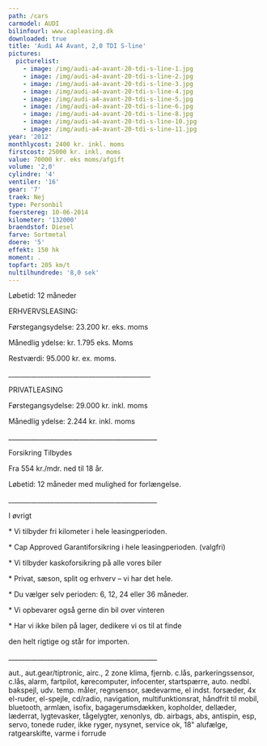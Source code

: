 ```yaml
---
path: /cars
carmodel: AUDI
bilinfourl: www.capleasing.dk
downloaded: true
title: 'Audi A4 Avant, 2,0 TDI S-line'
pictures:
  picturelist:
    - image: /img/audi-a4-avant-20-tdi-s-line-1.jpg
    - image: /img/audi-a4-avant-20-tdi-s-line-2.jpg
    - image: /img/audi-a4-avant-20-tdi-s-line-3.jpg
    - image: /img/audi-a4-avant-20-tdi-s-line-4.jpg
    - image: /img/audi-a4-avant-20-tdi-s-line-5.jpg
    - image: /img/audi-a4-avant-20-tdi-s-line-6.jpg
    - image: /img/audi-a4-avant-20-tdi-s-line-8.jpg
    - image: /img/audi-a4-avant-20-tdi-s-line-10.jpg
    - image: /img/audi-a4-avant-20-tdi-s-line-11.jpg
year: '2012'
monthlycost: 2400 kr. inkl. moms
firstcost: 25000 kr. inkl. moms
value: 70000 kr. eks moms/afgift
volume: '2,0'
cylindre: '4'
ventiler: '16'
gear: '7'
traek: Nej
type: Personbil
foerstereg: 10-06-2014
kilometer: '132000'
braendstof: Diesel
farve: Sortmetal
doere: '5'
effekt: 150 hk
moment: .
topfart: 205 km/t
nultilhundrede: '8,0 sek'
---
```

Løbetid: 12 måneder

ERHVERVSLEASING:

Førstegangsydelse: 23.200 kr. eks. moms

Månedlig ydelse: kr. 1.795 eks. Moms

Restværdi: 95.000 kr. ex. moms. 

\_\_\_\_\_\_\_\_\_\_\_\_\_\_\_\_\_\_\_\_\_\_\_\_\_\_\_\_\_\_\_\_\_\_\_\_\_\_\_\_\_\_\_\_

PRIVATLEASING

Førstegangsydelse: 29.000 kr. inkl. moms

Månedlig ydelse: 2.244 kr. inkl. moms

\_\_\_\_\_\_\_\_\_\_\_\_\_\_\_\_\_\_\_\_\_\_\_\_\_\_\_\_\_\_\_\_\_\_\_\_\_\_\_\_\_\_\_\_\_\_

Forsikring Tilbydes

Fra 554 kr./mdr. ned til 18 år. 

Løbetid: 12 måneder med mulighed for forlængelse.

\_\_\_\_\_\_\_\_\_\_\_\_\_\_\_\_\_\_\_\_\_\_\_\_\_\_\_\_\_\_\_\_\_\_\_\_\_\_\_\_\_\_\_\_\_\_

I øvrigt

\* Vi tilbyder fri kilometer i hele leasingperioden.

\* Cap Approved Garantiforsikring i hele leasingperioden. (valgfri)

\* Vi tilbyder kaskoforsikring på alle vores biler

\* Privat, sæson, split og erhverv – vi har det hele.

\* Du vælger selv perioden: 6, 12, 24 eller 36 måneder.

\* Vi opbevarer også gerne din bil over vinteren

\* Har vi ikke bilen på lager, dedikere vi os til at finde 

den helt rigtige og står for importen.

\_\_\_\_\_\_\_\_\_\_\_\_\_\_\_\_\_\_\_\_\_\_\_\_\_\_\_\_\_\_\_\_\_\_\_\_\_\_\_\_\_\_\_\_\_\_	

aut., aut.gear/tiptronic, airc., 2 zone klima, fjernb. c.lås, parkeringssensor, c.lås, alarm, fartpilot, kørecomputer, infocenter, startspærre, auto. nedbl. bakspejl, udv. temp. måler, regnsensor, sædevarme, el indst. forsæder, 4x el-ruder, el-spejle, cd/radio, navigation, multifunktionsrat, håndfrit til mobil, bluetooth, armlæn, isofix, bagagerumsdækken, kopholder, dellæder, læderrat, lygtevasker, tågelygter, xenonlys, db. airbags, abs, antispin, esp, servo, tonede ruder, ikke ryger, nysynet, service ok, 18" alufælge, ratgearskifte, varme i forrude
